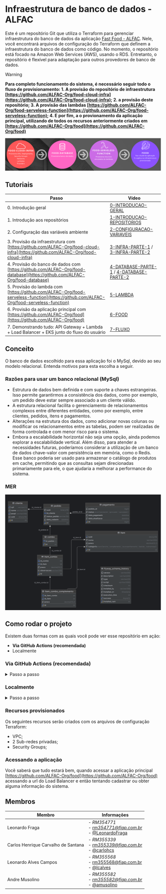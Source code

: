 # Infraestrutura de banco de dados - ALFAC

Este é um repositório Git que utiliza o Terraform para gerenciar infraestrutura do banco de dados da aplicação [Fast Food - ALFAC](https://github.com/ALFAC-Org/food). Nele, você encontrará arquivos de configuração do Terraform que definem a infraestrutura do banco de dados como código. No momento, o repositório está focado na Amazon Web Services (AWS), usando o RDS. Entretanto, o repositório é flexível para adaptação para outros provedores de banco de dados.

> [!WARNING]  
> **Para completo funcionamento do sistema, é necessário seguir todo o fluxo de provisionamento: 1. A provisão do repositório de infraestrutura [https://github.com/ALFAC-Org/food-cloud-infra](https://github.com/ALFAC-Org/food-cloud-infra); 2. a provisão deste repositório; 3. A provisão das lambdas [https://github.com/ALFAC-Org/food-serveless-function](https://github.com/ALFAC-Org/food-serveless-function); 4. E por fim, a o provionamento da aplicação principal, utilizando de todos os recursos anteriormente criados em [https://github.com/ALFAC-Org/food](https://github.com/ALFAC-Org/food)**

![passos-seguir](./docs/passos.png)

## Tutoriais

| Passo | Vídeo |
|-------|-------|
| 0. Introdução geral | [0-INTRODUCAO-GERAL](https://drive.google.com/file/d/1E9v5AYdDJZeDYTBuxv9MxESB194wfX2q/view?usp=drive_link) |
| 1. Introdução aos repositórios | [1-INTRODUCAO-REPOSITORIOS](https://drive.google.com/file/d/1jViIPSCdinQ0Dbvf9VCHRd_qryEZiHdz/view?usp=drive_link) |
| 2. Configuração das variáveis ambiente | [2-CONFIGURACAO-VARIAVEIS](https://drive.google.com/file/d/1QnLUTGbsOQ0hj0cI0CifeCAwBANxmy98/view?usp=drive_link) |
| 3. Provisão da infraestrutura com [https://github.com/ALFAC-Org/food-cloud-infra](https://github.com/ALFAC-Org/food-cloud-infra) | [3-INFRA-PARTE-1](https://drive.google.com/file/d/1J10-wJGOLysgZtSyTtVhfSJG-YrguhAi/view?usp=drive_link) / [3-INFRA-PARTE-2](https://drive.google.com/file/d/1Tzztu_W3Qx5WZdocE49yRNigKO4W1qkz/view?usp=drive_link) |
| 4. Provisão do banco de dados com [https://github.com/ALFAC-Org/food-database](https://github.com/ALFAC-Org/food-database) | [4-DATABASE-PARTE-1](https://drive.google.com/file/d/1FyC0uFHNiWsP8tH7p_mdzSRgtFazag2E/view?usp=drive_link) / [4-DATABASE-PARTE-2](https://drive.google.com/file/d/1TCs5dfF6cqnvYOK5kZ-d5RKUbrv9zruI/view?usp=drive_link) |
| 5. Provisão do lambda com [https://github.com/ALFAC-Org/food-serveless-function](https://github.com/ALFAC-Org/food-serveless-function) | [5-LAMBDA](https://drive.google.com/file/d/1djIEy_YctnqSyXRNUPC45prQ0wwiZjks/view?usp=drive_link) |
| 6. Provisão da aplicação principal com [https://github.com/ALFAC-Org/food](https://github.com/ALFAC-Org/food) | [6-FOOD](https://drive.google.com/file/d/1wHJnIbI-bFn25VH4hmYfrrW0xTxSAfKv/view?usp=drive_link) |
| 7. Demonstrando tudo: API Gateway + Lambda + Load Balancer + EKS junto do fluxo do usuário | [7-FLUXO](https://drive.google.com/file/d/1vJRNaJK86aQIZCpjcT6Hqpxg4Aq9JREv/view?usp=drive_link) |


## Conceito

O banco de dados escolhido para essa aplicação foi o MySql, devido ao seu modelo relacional. Entenda motivos para esta escolha a seguir.

### Razões para usar um banco relacional (MySql)

- Estrutura de dados bem definida e com suporte a chaves estrangeiras. Isso permite garantirmos a consistência dos dados, como por exemplo, um pedido deve estar sempre associado a um cliente válido.
- A estrutura relacional facilita o gerenciamento de relacionamentos complexos entre diferentes entidades, como por exemplo, entre clientes, pedidos, itens e pagamentos.
- Alterações na estrutura dos dados, como adicionar novas colunas ou modificar os relacionamentos entre as tabelas, podem ser realizadas de forma controlada e com menor risco para o sistema.
- Embora a escalabilidade horizontal não seja uma opção, ainda podemos explorar a escalabilidade vertical. Além disso, para atender a necessidades futuras, poderíamos considerar a utilização de um banco de dados chave-valor com persistência em memória, como o Redis. Esse banco poderia ser usado para armazenar o catálogo de produtos em cache, permitindo que as consultas sejam direcionadas primariamente para ele, o que ajudaria a melhorar a performance do sistema.

### MER
![MER](./docs/mer.png)

## Como rodar o projeto

Existem duas formas com as quais você pode ver esse repositório em ação:

- **Via GitHub Actions (recomendada)**
- Localmente

### Via GitHub Actions (recomendada)


<details>
  <summary>Passo a passo</summary>

1. Acesse [https://github.com/ALFAC-Org/food-database/actions](https://github.com/ALFAC-Org/food-database/actions) (A guia `Actions` deste repositório);
2. Acesse `AWS - Cria infraestrutura do banco de dados`;
3. Clique em `Run workflow` (ou Executar workflow);
4. Aguarde. Se tudo der certo, o `check` verde deverá aparecer - o processo dura em torno de 2 a 5 minutos;
   1. ![infra-criada-sucesso](./docs/infra-criada-db-sucesso.png)
   2. ![infra-criada-sucesso-output](./docs/infra-criada-sucesso-db.png)

</details>

### Localmente

<details>
  <summary>Passo a passo</summary>

#### Pré-requisitos

Antes de começar, certifique-se de ter os seguintes itens instalados e configurados em seu ambiente:

1. **Terraform**: A ferramenta que permite definir, visualizar e implantar a infraestrutura de nuvem.
2. **AWS CLI**: A interface de linha de comando da AWS.
3. **Credenciais AWS válidas**: Você precisará de uma chave de acesso e uma chave secreta para autenticar com a AWS (no momento, o repositório usa chaves e credenciais fornecidas pelo [AWS Academy](https://awsacademy.instructure.com/) e que divergem de contas padrão).

## Como usar

1. **Clone este repositório**:

```bash
git clone https://github.com/ALFAC-Org/food-database
```

2. **Acesse o diretório do repositório**:

```bash
cd food-database
```

3. **Configure as credenciais AWS em seu ambiente**:

```bash
aws configure
```

4. Defina as variáveis necessárias ao nível de ambiente, via arquivo `.tfvars` ou passe através dos comandos. Exemplo:

```bash
terraform <comando> <parâmetros> \
-var "aws_region=$AWS_REGION" \
-var "arn_aws_lab_role=$ARN_AWS_LAB_ROLE" \
-var "vpc_id=$VPC_ID" \
-var "subnet_database_1_cidr_block=$SUBNET_DATABASE_1_CIDR_BLOCK" \
-var "subnet_database_2_cidr_block=$SUBNET_DATABASE_2_CIDR_BLOCK" \
-var "subnet_availability_zone_az_1=$SUBNET_AVAILABILITY_ZONE_AZ_1" \
-var "subnet_availability_zone_az_2=$SUBNET_AVAILABILITY_ZONE_AZ_2" \
-var "db_username=$DB_USERNAME" \
-var "db_password=$DB_PASSWORD" \
-var "db_identifier=$DB_IDENTIFIER" \
-var "db_name=$DB_NAME" \
-var "lambda_sg_id=$LAMBDA_SG_ID" \
-var "cluster_sg_id=$CLUSTER_SG_ID"
```

1. **Inicialize o diretório Terraform**:

```bash
terraform init
```

5. **Visualize as mudanças que serão feitas**:

```bash
terraform plan \
-var "aws_region=$AWS_REGION" \
-var "arn_aws_lab_role=$ARN_AWS_LAB_ROLE" \
-var "vpc_id=$VPC_ID" \
-var "subnet_database_1_cidr_block=$SUBNET_DATABASE_1_CIDR_BLOCK" 
...variáveis
```

6. **Provisione a infraestrutura**:

```bash
terraform apply \
-var "aws_region=$AWS_REGION" \
-var "arn_aws_lab_role=$ARN_AWS_LAB_ROLE" \
-var "vpc_id=$VPC_ID" \
-var "subnet_database_1_cidr_block=$SUBNET_DATABASE_1_CIDR_BLOCK" 
...variáveis
```

7. **Para destruir a infraestrutura provisionada**:

```bash
terraform destroy \
-var "aws_region=$AWS_REGION" \
-var "arn_aws_lab_role=$ARN_AWS_LAB_ROLE" \
-var "vpc_id=$VPC_ID" \
-var "subnet_database_1_cidr_block=$SUBNET_DATABASE_1_CIDR_BLOCK" 
...variáveis
```

</details>

### Recursos provisionados

Os seguintes recursos serão criados com os arquivos de configuração Terraform:

- VPC;
- 2 Sub-redes privadas;
- Security Groups;

### Acessando a aplicação

Você saberá que tudo estará bem, quando acessar a aplicação principal [https://github.com/ALFAC-Org/food](https://github.com/ALFAC-Org/food) acessando a url do Load Balancer e então tentando cadastrar ou obter alguma informação do sistema.

## Membros

|Membro| Informações |
|--|--|
| Leonardo Fraga | - *RM354771* <br />- *[rm354771@fiap.com.br](mailto:rm354771@fiap.com.br)* <br />- [@LeonardoFraga](https://github.com/LeonardoFraga) |
| Carlos Henrique Carvalho de Santana | - *RM355339* <br />-  *[rm355339@fiap.com.br](mailto:rm355339@fiap.com.br)* <br />- [@carlohcs](https://github.com/carlohcs) |
| Leonardo Alves Campos | - *RM355568* <br />- [rm355568@fiap.com.br](mailto:rm355568@fiap.com.br) <br />- [@lcalves](https://github.com/lcalves) |
| Andre Musolino | -  *RM355582* <br />- *[rm355582@fiap.com.br](mailto:rm355582@fiap.com.br)* <br />- [@amusolino](https://github.com/amusolino) |
